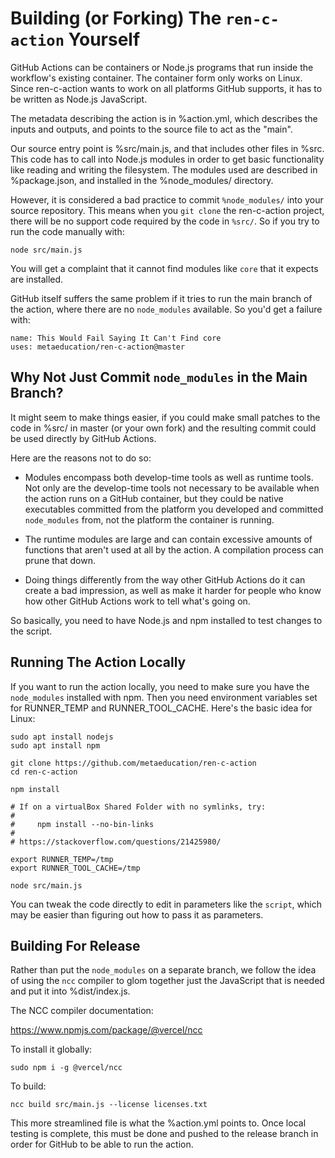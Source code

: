 # Building (or Forking) The `ren-c-action` Yourself

GitHub Actions can be containers or Node.js programs that run inside the
workflow's existing container.  The container form only works on Linux.  Since
ren-c-action wants to work on all platforms GitHub supports, it has to be
written as Node.js JavaScript.

The metadata describing the action is in %action.yml, which describes the
inputs and outputs, and points to the source file to act as the "main".

Our source entry point is %src/main.js, and that includes other files in %src.
This code has to call into Node.js modules in order to get basic functionality
like reading and writing the filesystem.  The modules used are described in
%package.json, and installed in the %node_modules/ directory.

However, it is considered a bad practice to commit `%node_modules/` into your
source repository.  This means when you `git clone` the ren-c-action project,
there will be no support code required by the code in `%src/`.  So if you
try to run the code manually with:

    node src/main.js

You will get a complaint that it cannot find modules like `core` that it
expects are installed.

GitHub itself suffers the same problem if it tries to run the main branch of
the action, where there are no `node_modules` available.  So you'd get a
failure with:

    name: This Would Fail Saying It Can't Find core
    uses: metaeducation/ren-c-action@master

## Why Not Just Commit `node_modules` in the Main Branch?

It might seem to make things easier, if you could make small patches to the
code in %src/ in master (or your own fork) and the resulting commit could be
used directly by GitHub Actions.

Here are the reasons not to do so:

* Modules encompass both develop-time tools as well as runtime tools.  Not only
  are the develop-time tools not necessary to be available when the action runs
  on a GitHub container, but they could be native executables committed from
  the platform you developed and committed `node_modules` from, not the
  platform the container is running.

* The runtime modules are large and can contain excessive amounts of functions
  that aren't used at all by the action.  A compilation process can prune that
  down.

* Doing things differently from the way other GitHub Actions do it can create
  a bad impression, as well as make it harder for people who know how other
  GitHub Actions work to tell what's going on.

So basically, you need to have Node.js and npm installed to test changes to
the script.

## Running The Action Locally

If you want to run the action locally, you need to make sure you have the
`node_modules` installed with npm.  Then you need environment variables set for
RUNNER_TEMP and RUNNER_TOOL_CACHE.  Here's the basic idea for Linux:

    sudo apt install nodejs
    sudo apt install npm

    git clone https://github.com/metaeducation/ren-c-action
    cd ren-c-action

    npm install

    # If on a virtualBox Shared Folder with no symlinks, try:
    #
    #     npm install --no-bin-links
    #
    # https://stackoverflow.com/questions/21425980/

    export RUNNER_TEMP=/tmp
    export RUNNER_TOOL_CACHE=/tmp

    node src/main.js

You can tweak the code directly to edit in parameters like the `script`, which
may be easier than figuring out how to pass it as parameters.

## Building For Release

Rather than put the `node_modules` on a separate branch, we follow the idea
of using the `ncc` compiler to glom together just the JavaScript that is
needed and put it into %dist/index.js.

The NCC compiler documentation:

  https://www.npmjs.com/package/@vercel/ncc

To install it globally:

    sudo npm i -g @vercel/ncc

To build:

    ncc build src/main.js --license licenses.txt

This more streamlined file is what the %action.yml points to.  Once local
testing is complete, this must be done and pushed to the release branch in
order for GitHub to be able to run the action.
